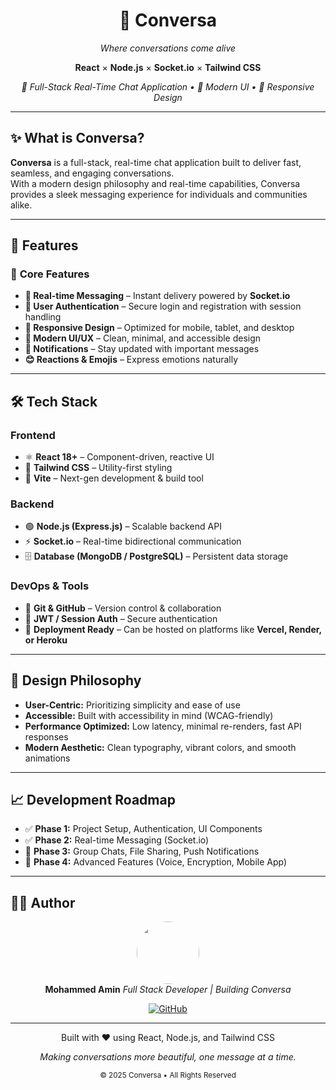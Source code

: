 <div align="center">
  <h1>💬 Conversa</h1>
  <p><em>Where conversations come alive</em></p>
  
  <p>
    <strong>React</strong> × <strong>Node.js</strong> × <strong>Socket.io</strong> × <strong>Tailwind CSS</strong>
  </p>
  
  <p>
    <em>🚀 Full-Stack Real-Time Chat Application • 🎯 Modern UI • 📱 Responsive Design</em>
  </p>
</div>

---

## ✨ What is Conversa?

**Conversa** is a full-stack, real-time chat application built to deliver fast, seamless, and engaging conversations.  
With a modern design philosophy and real-time capabilities, Conversa provides a sleek messaging experience for individuals and communities alike.

---

## 🌟 Features

### 🎯 **Core Features**
- **💬 Real-time Messaging** – Instant delivery powered by **Socket.io**
- **👥 User Authentication** – Secure login and registration with session handling
- **📱 Responsive Design** – Optimized for mobile, tablet, and desktop
- **🎨 Modern UI/UX** – Clean, minimal, and accessible design
- **🔔 Notifications** – Stay updated with important messages
- **😊 Reactions & Emojis** – Express emotions naturally

---

## 🛠️ Tech Stack

### **Frontend**
- ⚛️ **React 18+** – Component-driven, reactive UI  
- 🎨 **Tailwind CSS** – Utility-first styling  
- 🔄 **Vite** – Next-gen development & build tool  

### **Backend**
- 🟢 **Node.js (Express.js)** – Scalable backend API  
- ⚡ **Socket.io** – Real-time bidirectional communication  
- 🗄️ **Database (MongoDB / PostgreSQL)** – Persistent data storage  

### **DevOps & Tools**
- 🐙 **Git & GitHub** – Version control & collaboration  
- 🔐 **JWT / Session Auth** – Secure authentication  
- 🚀 **Deployment Ready** – Can be hosted on platforms like **Vercel, Render, or Heroku**  

---

## 🎨 Design Philosophy

- **User-Centric:** Prioritizing simplicity and ease of use  
- **Accessible:** Built with accessibility in mind (WCAG-friendly)  
- **Performance Optimized:** Low latency, minimal re-renders, fast API responses  
- **Modern Aesthetic:** Clean typography, vibrant colors, and smooth animations  

---

## 📈 Development Roadmap

- ✅ **Phase 1:** Project Setup, Authentication, UI Components  
- ✅ **Phase 2:** Real-time Messaging (Socket.io)  
- 🔲 **Phase 3:** Group Chats, File Sharing, Push Notifications  
- 🔲 **Phase 4:** Advanced Features (Voice, Encryption, Mobile App)  

---

## 👨‍💻 Author

<div align="center">
  <img src="https://github.com/MohammedAmin67.png" width="100" height="100" style="border-radius: 50%;">
  
  <br/>
  <strong>Mohammed Amin</strong>  
  <em>Full Stack Developer | Building Conversa</em>  

  [![GitHub](https://img.shields.io/badge/GitHub-MohammedAmin67-black?style=flat-square&logo=github)](https://github.com/MohammedAmin67)
</div>

---

<div align="center">
  <p>Built with ❤️ using React, Node.js, and Tailwind CSS</p>
  <p><em>Making conversations more beautiful, one message at a time.</em></p>
  
  <sub>© 2025 Conversa • All Rights Reserved</sub>
</div>
